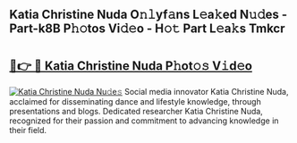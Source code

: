 ## Katia Christine Nuda O𝚗𝚕yf𝚊ns L𝚎a𝚔ed N𝚞𝚍es - Part-k8B P𝚑𝚘tos Vi𝚍𝚎o - H𝚘𝚝 Part L𝚎a𝚔s Tmkcr

# <h2><a href="http://kf3d2ua.oniu.top/?m=Katia+Christine+Nuda">🔗👉 🔴 Katia Christine Nuda P𝚑ot𝚘𝚜 V𝚒d𝚎o</a></h2>

[![Katia Christine Nuda Nu𝚍e𝚜](https://i.imgur.com/0qMVB7G.gif)](http://kf3d2ua.oniu.top/?m=Katia+Christine+Nuda)
Social media innovator Katia Christine Nuda, acclaimed for disseminating dance and lifestyle knowledge, through presentations and blogs. Dedicated researcher Katia Christine Nuda, recognized for their passion and commitment to advancing knowledge in their field.  
